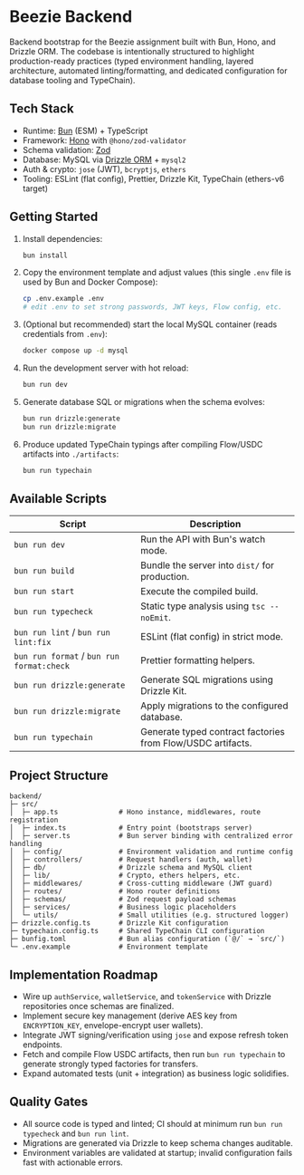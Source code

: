 # Beezie Backend

Backend bootstrap for the Beezie assignment built with Bun, Hono, and Drizzle ORM. The codebase is intentionally structured to highlight production-ready practices (typed environment handling, layered architecture, automated linting/formatting, and dedicated configuration for database tooling and TypeChain).

## Tech Stack

- Runtime: [Bun](https://bun.com) (ESM) + TypeScript
- Framework: [Hono](https://hono.dev) with `@hono/zod-validator`
- Schema validation: [Zod](https://zod.dev)
- Database: MySQL via [Drizzle ORM](https://orm.drizzle.team) + `mysql2`
- Auth & crypto: `jose` (JWT), `bcryptjs`, `ethers`
- Tooling: ESLint (flat config), Prettier, Drizzle Kit, TypeChain (ethers-v6 target)

## Getting Started

1. Install dependencies:

   ```bash
   bun install
   ```

2. Copy the environment template and adjust values (this single `.env` file is used by Bun and Docker Compose):

   ```bash
   cp .env.example .env
   # edit .env to set strong passwords, JWT keys, Flow config, etc.
   ```

3. (Optional but recommended) start the local MySQL container (reads credentials from `.env`):

   ```bash
   docker compose up -d mysql
   ```

4. Run the development server with hot reload:

   ```bash
   bun run dev
   ```

5. Generate database SQL or migrations when the schema evolves:

   ```bash
   bun run drizzle:generate
   bun run drizzle:migrate
   ```

6. Produce updated TypeChain typings after compiling Flow/USDC artifacts into `./artifacts`:

   ```bash
   bun run typechain
   ```

## Available Scripts

| Script | Description |
| --- | --- |
| `bun run dev` | Run the API with Bun's watch mode. |
| `bun run build` | Bundle the server into `dist/` for production. |
| `bun run start` | Execute the compiled build. |
| `bun run typecheck` | Static type analysis using `tsc --noEmit`. |
| `bun run lint` / `bun run lint:fix` | ESLint (flat config) in strict mode. |
| `bun run format` / `bun run format:check` | Prettier formatting helpers. |
| `bun run drizzle:generate` | Generate SQL migrations using Drizzle Kit. |
| `bun run drizzle:migrate` | Apply migrations to the configured database. |
| `bun run typechain` | Generate typed contract factories from Flow/USDC artifacts. |

## Project Structure

```
backend/
├─ src/
│  ├─ app.ts               # Hono instance, middlewares, route registration
│  ├─ index.ts             # Entry point (bootstraps server)
│  ├─ server.ts            # Bun server binding with centralized error handling
│  ├─ config/              # Environment validation and runtime config
│  ├─ controllers/         # Request handlers (auth, wallet)
│  ├─ db/                  # Drizzle schema and MySQL client
│  ├─ lib/                 # Crypto, ethers helpers, etc.
│  ├─ middlewares/         # Cross-cutting middleware (JWT guard)
│  ├─ routes/              # Hono router definitions
│  ├─ schemas/             # Zod request payload schemas
│  ├─ services/            # Business logic placeholders
│  └─ utils/               # Small utilities (e.g. structured logger)
├─ drizzle.config.ts       # Drizzle Kit configuration
├─ typechain.config.ts     # Shared TypeChain CLI configuration
├─ bunfig.toml             # Bun alias configuration (`@/` → `src/`)
└─ .env.example            # Environment template
```

## Implementation Roadmap

- Wire up `authService`, `walletService`, and `tokenService` with Drizzle repositories once schemas are finalized.
- Implement secure key management (derive AES key from `ENCRYPTION_KEY`, envelope-encrypt user wallets).
- Integrate JWT signing/verification using `jose` and expose refresh token endpoints.
- Fetch and compile Flow USDC artifacts, then run `bun run typechain` to generate strongly typed factories for transfers.
- Expand automated tests (unit + integration) as business logic solidifies.

## Quality Gates

- All source code is typed and linted; CI should at minimum run `bun run typecheck` and `bun run lint`.
- Migrations are generated via Drizzle to keep schema changes auditable.
- Environment variables are validated at startup; invalid configuration fails fast with actionable errors.
